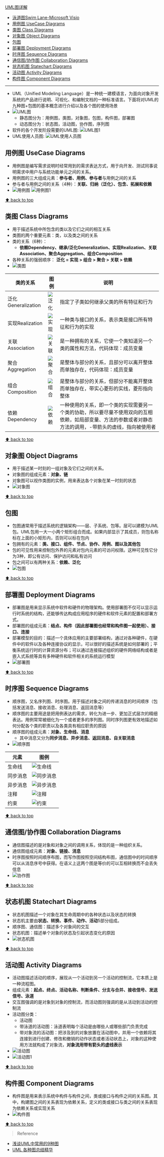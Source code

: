 [UML图详解](#top)

- [泳道图Swim Lane-Microsoft Visio](#泳道图swim-lane-microsoft-visio)
- [用例图 UseCase Diagrams](#用例图-usecase-diagrams)
- [类图 Class Diagrams](#类图-class-diagrams)
- [对象图 Object Diagrams](#对象图-object-diagrams)
- [包图](#包图)
- [部署图 Deployment Diagrams](#部署图-deployment-diagrams)
- [时序图 Sequence Diagrams](#时序图-sequence-diagrams)
- [通信图/协作图 Collaboration Diagrams](#通信图协作图-collaboration-diagrams)
- [状态机图 Statechart Diagrams](#状态机图-statechart-diagrams)
- [活动图 Activity Diagrams](#活动图-activity-diagrams)
- [构件图 Component Diagrams](#构件图-component-diagrams)

---------------------------------------------

- UML（Unified Modeling Language）是一种统一建模语言，为面向对象开发系统的产品进行说明、可视化、和编制文档的一种标准语言。下面将对UML的九种图+包图的基本概念进行介绍以及各个图的使用场景
- ![UML图](./images/UML图.png)
  - 静态图分为：用例图，类图，对象图，包图，构件图，部署图
  - 动态图分为：状态图，活动图，协作图，序列图
- 软件的各个开发阶段需要的UML图: ![UML图1](./images/UML图1.png)
- UML使用人员图: ![UML使用人员图](./images/UML使用人员图.png)

## 用例图 UseCase Diagrams

- 用例图是编写需求说明时经常用到的需求表达方式，用于向开发、测试同事说明需求中用户与系统功能单元之间的关系。
- 用例图的三大组成元素：**参与者、用例、参与者**与用例之间的关系
- 参与者与用例之间的关系（4种）：**关联、归纳（泛化）、包含、拓展和依赖**
- ![用例图](./images/用例图.png)  ![用例图1](./images/用例图1.png)

[⬆ back to top](#top)

## 类图 Class Diagrams

- 用于描述系统中所包含的类以及它们之间的相互关系
- 类图的两个重要元素：类，以及类之间的关系
- 类的关系（6种）：
  - **依赖Dependency、继承/泛化Generalization、实现Realization、关联Association、聚合Aggregation、组合Composition**
- 各种关系的强弱顺序： **泛化 = 实现 > 组合 > 聚合 > 关联 > 依赖**
- ![类图](./images/类图.png)

| 类的关系 | 图例  |说明|
|---|---|---|
| 泛化Generalization| ![泛化](./images/泛化.png)  |指定了子类如何继承父类的所有特征和行为|
|实现Realization|![实现](./images/实现.png)|一种类与接口的关系，表示类是接口所有特征和行为的实现|
|关联Association|![关联](./images/关联.png)|是一种拥有的关系，它使一个类知道另一个类的属性和方法，代码体现：成员变量|
|聚合Aggregation|![聚合](./images/聚合.png)|是整体与部分的关系，且部分可以离开整体而单独存在，代码体现：成员变量|
|组合Composition|![组合](./images/组合.png)|是整体与部分的关系，但部分不能离开整体而单独存在，带实心菱形的实线，菱形指向整体|
|依赖Dependency|![依赖](./images/依赖.png)|一种使用的关系，即一个类的实现需要另一个类的协助，所以要尽量不使用双向的互相依赖，如局部变量、方法的参数或者对静态方法的调用，-带箭头的虚线，指向被使用者|

[⬆ back to top](#top)

## 对象图 Object Diagrams

- 用于描述某一时刻的一组对象及它们之间的关系。
- 对象图的组成元素：**对象、链**
- 对象图可以视作类图的实例，用来表达各个对象在某一时刻的状态
- ![对象图](./images/对象图.png)

[⬆ back to top](#top)

## 包图

- 包图通常用于描述系统的逻辑架构——层、子系统、包等。层可以建模为UML包。UML包用一大一小两个矩形组合而成。如果内部显示了其成员，则包名称标在上面的小矩形内，否则可以标在包内
- 包拥有的元素：**类、接口、组件、节点、协作、用例、图以及其他包**
- 包的可见性用来控制包外界的元素对包内元素的可访问权限。这种可见性它分为3种，即公有访问、保护访问和私有访问
- 包之间可以有两种关系：**依赖、泛化**
- ![包图](./images/包图.png)

[⬆ back to top](#top)

## 部署图 Deployment Diagrams

- 部署图是用来显示系统中软件和硬件的物理架构。使用部署图不仅可以显示运行时系统的结构，还能够传达构成应用程序的硬件和软件元素的配置和部署方式。
- 部署图的组成元素：**结点、构件（因此部署图也经常和构件图一起使用）、接口、连接**
- 部署模型的目的：描述一个具体应用的主要部署结构，通过对各种硬件，在硬件中的软件以及各种连接协议的显示，可以很好的描述系统是如何部署的；平衡系统运行时的计算资源分布；可以通过连接描述组织的硬件网络结构或者是嵌入式系统等具有多种硬件和软件相关的系统运行模型
- ![部署图](./images/部署图.png)

[⬆ back to top](#top)

## 时序图 Sequence Diagrams

- 顺序图，又名序列图、时序图。用于描述对象之间的传递消息的时间顺序（包括发送消息、接收消息、处理消息、返回消息等）
- 顺序图的主要用途是把用例表达的需求，转化为进一步、更加正式层次的精细表达。用例常常被细化为一个或者更多的序列图。同时序列图更有效地描述如何分配各个类的职责以及各类具有相应职责的原因
- 顺序图的组成元素：**对象、生命线、消息**
  - 其中消息又分为**同步消息、异步消息、返回消息、自关联消息**
- ![顺序图](./images/顺序图.png)

| 元素| 图例 |
|---|---|
|生命线|![生命线](./images/生命线.png)|
|同步消息|![同步消息](./images/同步消息.png)|
|异步消息|![异步消息](./images/异步消息.png)|
|注释|![注释](./images/注释.png)|
|约束|![约束](./images/约束.png)|

[⬆ back to top](#top)

## 通信图/协作图 Collaboration Diagrams

- 通信图描述的是对象和对象之间的调用关系，体现的是一种组织关系。
- 通信图组成元素：**对象、链接、消息**
- 时序图按照时间顺序布图，而写作图按照空间结构布图，通信图中的时间顺序可以从消息序号中获得。在语义上这两个图是等价的可以互相转换而不会丢失信息
- ![协作图](./images/协作图.png)

[⬆ back to top](#top)

## 状态机图 Statechart Diagrams

- 状态机图描述一个对象在其生命周期中的各种状态以及状态的转换
- 状态机主要由**状态、转换、事件、动作、活动**5部分组成。
- 顺序图、通信图：描述多个对象间的交互 
- 状态机图：描述单个对象的状态及引起状态变化的原因
- ![状态机图](./images/状态机图.png)

[⬆ back to top](#top)

## 活动图 Activity Diagrams

- 活动图描述活动的顺序，展现从一个活动到另一个活动的控制流，它本质上是一种流程图。
- 组成元素：**起点、终点、活动名称、判断条件、分支与合并、接收信号、发送信号、泳道**
- 交互图强调的是对象到对象的控制流，而活动图则强调的是从活动到活动的控制流
- 活动图分类：
  - 活动图 
  - 带泳道的活动图：泳道表明每个活动是由哪些人或哪些部门负责完成
  - 带对象流的活动图：把涉及到的对象放置在活动图中，并用一个依赖将其连接到进行创建、修改和撤销的动作状态或者活动状态上，对象的这种使用方法就构成了对象流，**对象流用带有箭头的虚线表示** 
- ![活动图](./images/活动图.png)
- ![活动图1](./images/活动图1.png)

[⬆ back to top](#top)

## 构件图 Component Diagrams

- 构件图是用来表示系统中构件与构件之间，类或接口与构件之间的关系图。其中，构建图之间的关系表现为依赖关系，定义的类或接口与类之间的关系表现为依赖关系或实现关系
- ![构件图](构件图.png)

[⬆ back to top](#top)

> Reference
- [浅谈UML中常用的9种图](https://baijiahao.baidu.com/s?id=1700899956563526148&wfr=spider&for=pc)
- [UML 各种图总结精华](https://zhuanlan.zhihu.com/p/553294482)
